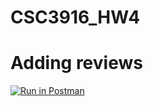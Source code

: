 # CSC3916_HW4
# Adding reviews

[![Run in Postman](https://run.pstmn.io/button.svg)](https://app.getpostman.com/run-collection/c8b66b15a04df6e0f842#?env%5BHW4%5D=W3sia2V5IjoiYmFzZVVSTCIsInZhbHVlIjoiIiwiZW5hYmxlZCI6dHJ1ZX0seyJrZXkiOiJyYW5kb21Vc2VybmFtZSIsInZhbHVlIjoiIiwiZW5hYmxlZCI6dHJ1ZX0seyJrZXkiOiJ0b2tlbiIsInZhbHVlIjoiIiwiZW5hYmxlZCI6dHJ1ZX1d)